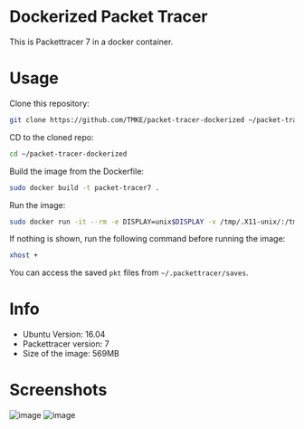 # Dockerized Packet Tracer
This is Packettracer 7 in a docker container.
# Usage
Clone this repository:
```bash
git clone https://github.com/TMKE/packet-tracer-dockerized ~/packet-tracer-dockerized
```
CD to the cloned repo:
```bash
cd ~/packet-tracer-dockerized
```
Build the image from the Dockerfile:
```bash
sudo docker build -t packet-tracer7 .
```
Run the image:
```bash
sudo docker run -it --rm -e DISPLAY=unix$DISPLAY -v /tmp/.X11-unix/:/tmp/.X11-unix/ -v $HOME/.packettracer:/root/pt packet-tracer7
```
If nothing is shown, run the following command before running the image:
```bash
xhost +
```
You can access the saved `pkt` files from `~/.packettracer/saves`.
# Info
- Ubuntu Version: 16.04
- Packettracer version: 7
- Size of the image: 569MB
# Screenshots
![image](https://user-images.githubusercontent.com/73914792/162714318-9bb94520-e821-458d-970d-2044d4754dc4.png)
![image](https://user-images.githubusercontent.com/73914792/162714496-44051c6f-68b5-4e78-a435-af7af1d918e7.png)
